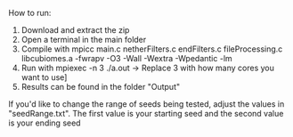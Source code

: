 How to run:

1. Download and extract the zip
2. Open a terminal in the main folder
3. Compile with mpicc main.c netherFilters.c endFilters.c fileProcessing.c libcubiomes.a -fwrapv -O3 -Wall -Wextra -Wpedantic -lm
4. Run with mpiexec -n 3 ./a.out
   -> Replace 3 with how many cores you want to use]
5. Results can be found in the folder "Output"


If you'd like to change the range of seeds being tested, adjust the values in "seedRange.txt". The first value is your starting seed and the second value is your ending seed
